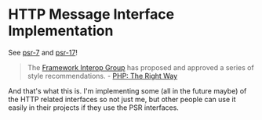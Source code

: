 # HTTP Message Interface Implementation

See [psr-7](https://php-fig.org/psr/psr-7/) and
[psr-17](https://php-fig.org/psr/psr-7/)!

> The [Framework Interop Group](https://www.php-fig.org/) has proposed and
> approved a series of style recommendations. - [PHP: The Right
> Way](https://phptherightway.com/#code_style_guide)

And that's what this is. I'm implementing some (all in the future maybe) of the
HTTP related interfaces so not just me, but other people can use it easily in
their projects if they use the PSR interfaces.
